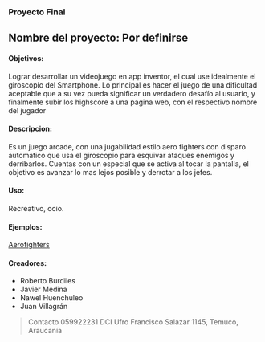 ### Proyecto Final
  
## Nombre del proyecto: Por definirse 
#### Objetivos: 
Lograr desarrollar un videojuego en app inventor, el cual use idealmente el giroscopio del Smartphone.
 Lo principal es hacer el juego de una dificultad aceptable que a su vez pueda significar un verdadero desafío al usuario, y finalmente subir los highscore a una pagina web, con el respectivo nombre del jugador 
#### Descripcion: 
Es un juego arcade, con una jugabilidad estilo aero fighters con disparo automatico que usa el giroscopio para esquivar ataques enemigos y derribarlos. Cuentas con un especial que se activa al tocar la pantalla, el objetivo es avanzar lo mas lejos posible y derrotar a los jefes. 
#### Uso: 
Recreativo, ocio. 

#### Ejemplos: 
[Aerofighters](https://www.youtube.com/watch?v=5Phj-735p30)

#### Creadores: 
- Roberto Burdiles 
- Javier Medina 
- Nawel Huenchuleo 
- Juan Villagrán

> Contacto 059922231 DCI Ufro Francisco Salazar 1145, Temuco, Araucanía
